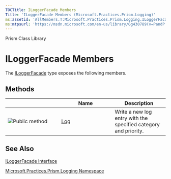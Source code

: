 ```yaml
---
TOCTitle: ILoggerFacade Members
Title: 'ILoggerFacade Members (Microsoft.Practices.Prism.Logging)'
ms:assetid: 'AllMembers.T:Microsoft.Practices.Prism.Logging.ILoggerFacade'
ms:mtpsurl: 'https://msdn.microsoft.com/en-us/library/Gg430789(v=PandP.50)'
---
```


Prism Class Library

ILoggerFacade Members
=====================

The [ILoggerFacade](https://msdn.microsoft.com/t:microsoft.practices.prism.logging.iloggerfacade) type exposes the following members.

Methods
-------

<span id="methodTableToggle"></span>
<table>
<colgroup>
<col width="33%" />
<col width="33%" />
<col width="33%" />
</colgroup>
<thead>
<tr class="header">
<th> </th>
<th>Name</th>
<th>Description</th>
</tr>
</thead>
<tbody>
<tr class="odd">
<td><img src="https://msdn.microsoft.com/en-us/Gg430789.pubmethod(en-us,PandP.50).gif" title="Public method" /></td>
<td><a href="https://msdn.microsoft.com/m:microsoft.practices.prism.logging.iloggerfacade.log(system.string%2cmicrosoft.practices.prism.logging.category%2cmicrosoft.practices.prism.logging.priority)">Log</a></td>
<td><div class="summary">
Write a new log entry with the specified category and priority.
</div></td>
</tr>
</tbody>
</table>

See Also
--------

<span id="seeAlsoToggle"></span>
[ILoggerFacade Interface](https://msdn.microsoft.com/t:microsoft.practices.prism.logging.iloggerfacade)

[Microsoft.Practices.Prism.Logging Namespace](https://msdn.microsoft.com/n:microsoft.practices.prism.logging)
